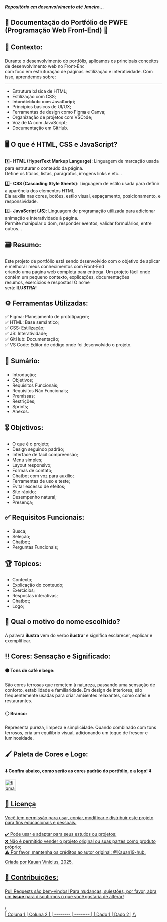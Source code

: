 <h5>Repositório em desenvolvimento até Janeiro...</h5>

**<h2>📘 Documentação do Portfólio de PWFE (Programação Web Front-End) 📘</h2>**

###

**<h2>📌 Contexto:</h2>**

###

Durante o desenvolvimento do portfólio, aplicamos os principais conceitos de desenvolvimento web no Front-End<br>
com foco em estruturação de páginas, estilização e interatividade. Com isso, aprendemos sobre: 

---

- Estrutura básica de HTML;
- Estilização com CSS;
- Interatividade com JavaScript;
- Princípios básicos de UI/UX;
- Ferramentas de design como Figma e Canva;
- Organização de projetos com VSCode;
- Voz de IA com JavaScript;
- Documentação em GitHub.

###

**<h2>🖥️ O que é HTML, CSS e JavaScript?</h2>**

###

1️⃣- **HTML (HyperText Markup Language)**: Linguagem de marcação usada para estruturar o conteúdo da página.<br>
Define os títulos, listas, parágrafos, imagens links e etc...<br>

2️⃣- **CSS (Cascading Style Sheets)**: Linguagem de estilo usada para definir a aparência dos elementos HTML.<br>
Ela auxilia nas cores, botões, estilo visual, espaçamento, posicionamento, e responsividade.<br>

3️⃣- **JavaScript (JS)**: Linguagem de programação utilizada para adicionar animação e interatividade à página.<br>
Permite manipular o dom, responder eventos, validar formulários, entre outros...

###

**<h2>🗃️ Resumo:</h2>**

###

Este projeto de portfólio está sendo desenvolvido com o objetivo de aplicar e melhorar meus conhecimentos com Front-End<br>
criando uma página web completa para entrega. Um projeto fácil onde contém um pequeno contexto, explicações, documentações<br>
resumos, exercícios e respostas! O nome<br>
será: **ILUSTRA!**

###

**<h2>⚙️ Ferramentas Utilizadas:</h2>**

###

✅ Figma: Planejamento de prototipagem;<br>
✅ HTML: Base semântico;<br>
✅ CSS: Estilização;<br>
✅ JS: Interatividade;<br>
✅ GitHub: Documentação;<br>
✅ VS Code: Editor de código onde foi desenvolvido o projeto.

###

**<h2>📌 Sumário:</h2>**

###

- Introdução;
- Objetivos;
- Requisitos Funcionais;
- Requisitos Não Funcionais;
- Premissas;
- Restrições;
- Sprints;
- Anexos.

###

**<h2>🎖 Objetivos:</h2>**

###

- O que é o projeto;
- Design seguindo padrão;
- Interface de facil compreensão; 
- Menu simples;
- Layout responsivo;
- Formas de contato; 
- Chatbot com voz para auxílio; 
- Ferramentas de uso e teste;
- Evitar excesso de efeitos;
- Site rápido;
- Desempenho natural;
- Presença;

###

**<h2>✅️ Requisitos Funcionais:</h2>**

###

- Busca;
- Seleção;
- Chatbot;
- Perguntas Funcionais;

###

**<h2>🏆 Tópicos:</h2>**

###

- Contexto;
- Explicação do conteudo;
- Exercícios;
- Respostas interativas;
- Chatbot;
- Logo;

###

**<h2>🤔 Qual o motivo do nome escolhido?</h2>**

###

A palavra **ilustra** vem do verbo **ilustrar** e significa esclarecer, explicar e  exemplificar.

###

**<h2>‼️ Cores: Sensação e Significado:</h2>**

###


**🟤 Tons de café e bege:**

###

São cores terrosas que remetem à natureza, passando uma sensação de conforto, estabilidade e familiaridade. Em design de interiores, são frequentemente usadas para criar ambientes relaxantes, como cafés e restaurantes.

###

**⚪️ Branco:**

###

Representa pureza, limpeza e simplicidade. Quando combinado com tons terrosos, cria um equilíbrio visual, adicionando um toque de 
frescor e luminosidade. 
###

**<h2>🖌️ Paleta de Cores e Logo:</h2>**

###

**⬇️ Confira abaixo, como serão as cores padrão do portfólio, e a logo! ⬇️**

<div align="left">
  <a href="https://www.figma.com/design/mzNPfg04N3Rg2ru2Y7TXth/Paleta-de-Cores-e-Logo?t=rnE1sR9BrjeKzGUa-0" />
  <img src="https://img.shields.io/badge/Figma-F24E1E?logo=figma&logoColor=white&style=for-the-badge" height="35" alt="figma logo" title="Acesse mais detalhes aqui!"  />
</div>

###

**<h2>📄 Licença</h2>**

###

Você tem permissão para usar, copiar, modificar e distribuir este projeto para fins educacionais e pessoais.

####

✔️ Pode usar e adaptar para seus estudos ou projetos;<br>
❌ Não é permitido vender o projeto original ou suas partes como produto próprio;<br>
⚠️ Por favor, mantenha os créditos ao autor original: @Kauan19-hub.<br>

Criada por Kauan Vinícius, 2025.

###

**<h2>🤝 Contribuições:</h2>**

###

Pull Requests são bem-vindos! Para mudanças, sujestões, por favor, abra um **issue** para discutirmos o que você gostaria de alterar!

###

\\\
| Coluna 1 | Coluna 2 |
| -------- | -------- |
| Dado 1   | Dado 2   |
\\\



